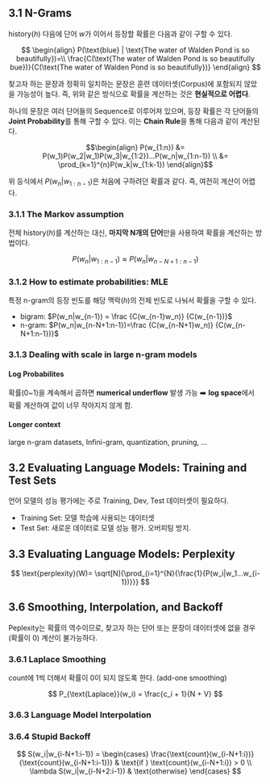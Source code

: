 ## 3.1 N-Grams
history($h$) 다음에 단어 $w$가 이어서 등장할 확률은 다음과 같이 구할 수 있다.

$$
\begin{align}
P(\text{blue} | \text{The water of Walden Pond is so beautifully})=\\ 
\frac{C(\text{The water of Walden Pond is so beautifully bue})}{C(\text{The water of Walden Pond is so beautifully})}
\end{align}
$$

찾고자 하는 문장과 정확히 일치하는 문장은 훈련 데이터셋(Corpus)에 포함되지 않았을 가능성이 높다. 즉, 위와 같은 방식으로 확률을 계산하는 것은 **현실적으로 어렵다**.

하나의 문장은 여러 단어들의 Sequence로 이루어져 있으며, 등장 확률은 각 단어들의 **Joint Probability**를 통해 구할 수 있다. 이는 **Chain Rule**을 통해 다음과 같이 계산된다.

$$\begin{align}
P(w_{1:n}) &= P(w_1)P(w_2|w_1)P(w_3|w_{1:2})...P(w_n|w_{1:n-1}) \\
&= \prod_{k=1}^{n}P(w_k|w_{1:k-1})
\end{align}$$

위 등식에서 $P(w_n|w_{1:n-1})$은 처음에 구하려던 확률과 같다. 즉, 여전히 계산이 어렵다.

### 3.1.1 The Markov assumption
전체 history($h$)를 계산하는 대신, **마지막 N개의 단어**만을 사용하여 확률을 계산하는 방법이다.

$$
P(w_n|w_{1:n-1}) \approx P(w_n|w_{n-N+1:n-1})
$$

### 3.1.2 How to estimate probabilities: MLE
특정 n-gram의 등장 빈도를 해당 맥락($h$)의 전체 빈도로 나눠서 확률을 구할 수 있다.
- bigram: $P(w_n|w_{n-1}) = \frac {C(w_{n-1}w_n)} {C(w_{n-1})}$
- n-gram: $P(w_n|w_{n-N+1:n-1})=\frac {C(w_{n-N+1}w_n)} {C(w_{n-N+1:n-1})}$

### 3.1.3 Dealing with scale in large n-gram models

#### Log Probabilites
확률(0~1)을 계속해서 곱하면 **numerical underflow** 발생 가능
➡️  **log space**에서 확률 계산하여 값이 너무 작아지지 않게 함.

#### Longer context
large n-gram datasets, Infini-gram, quantization, pruning, ...

## 3.2 Evaluating Language Models: Training and Test Sets
언어 모델의 성능 평가에는 주로 Training, Dev, Test 데이터셋이 필요하다.
- Training Set: 모델 학습에 사용되는 데이터셋
- Test Set: 새로운 데이터로 모델 성능 평가. 오버피팅 방지.
## 3.3 Evaluating Language Models: Perplexity
$$
\text{perplexity}(W)= \sqrt[N]{\prod_{i=1}^{N}{\frac{1}{P(w_i|w_1...w_{i-1})}}}
$$
## 3.6 Smoothing, Interpolation, and Backoff
Peplexity는 확률의 역수이므로, 찾고자 하는 단어 또는 문장이 데이터셋에 없을 경우(확률이 0) 계산이 불가능하다.
### 3.6.1 Laplace Smoothing
count에 1씩 더해서 확률이 0이 되지 않도록 한다. (add-one smoothing)

$$
P_{\text{Laplace}}(w_i) = \frac{c_i + 1}{N + V}
$$
### 3.6.3 Language Model Interpolation
### 3.6.4 Stupid Backoff
$$
S(w_i|w_{i-N+1:i-1}) = 
\begin{cases} 
\frac{\text{count}(w_{i-N+1:i})}{\text{count}(w_{i-N+1:i-1})} & \text{if } \text{count}(w_{i-N+1:i}) > 0 \\
\lambda S(w_i|w_{i-N+2:i-1}) & \text{otherwise}
\end{cases}
$$
